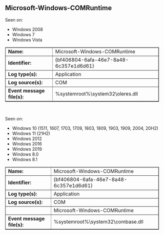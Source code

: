 ## Microsoft-Windows-COMRuntime

Seen on:
* Windows 2008
* Windows 7
* Windows Vista

<table border="1" class="docutils">
  <tbody>
    <tr>
      <td><b>Name:</b></td>
      <td>Microsoft-Windows-COMRuntime</td>
    </tr>
    <tr>
      <td><b>Identifier:</b></td>
      <td>{bf406804-6afa-46e7-8a48-6c357e1d6d61}</td>
    </tr>
    <tr>
      <td><b>Log type(s):</b></td>
      <td>Application</td>
    </tr>
    <tr>
      <td><b>Log source(s):</b></td>
      <td>COM</td>
    </tr>
    <tr>
      <td><b>Event message file(s):</b></td>
      <td>%systemroot%\system32\oleres.dll</td>
    </tr>
  </tbody>
</table>

&nbsp;

Seen on:
* Windows 10 (1511, 1607, 1703, 1709, 1803, 1809, 1903, 1909, 2004, 20H2)
* Windows 11 (21H2)
* Windows 2012
* Windows 2016
* Windows 2019
* Windows 8.0
* Windows 8.1

<table border="1" class="docutils">
  <tbody>
    <tr>
      <td><b>Name:</b></td>
      <td>Microsoft-Windows-COMRuntime</td>
    </tr>
    <tr>
      <td><b>Identifier:</b></td>
      <td>{bf406804-6afa-46e7-8a48-6c357e1d6d61}</td>
    </tr>
    <tr>
      <td><b>Log type(s):</b></td>
      <td>Application</td>
    </tr>
    <tr>
      <td><b>Log source(s):</b></td>
      <td>COM</td>
    </tr>
    <tr>
      <td>&nbsp;</td>
      <td>Microsoft-Windows-COMRuntime</td>
    </tr>
    <tr>
      <td><b>Event message file(s):</b></td>
      <td>%systemroot%\system32\combase.dll</td>
    </tr>
  </tbody>
</table>

&nbsp;

